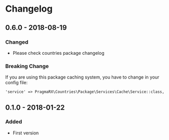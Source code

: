 # Changelog

## 0.6.0 - 2018-08-19
### Changed
- Please check countries package changelog
### Breaking Change
If you are using this package caching system, you have to change in your config file:
```
'service' => PragmaRX\Countries\Package\Services\Cache\Service::class,
```

## 0.1.0 - 2018-01-22
### Added
- First version
